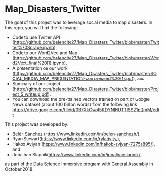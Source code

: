 # Map_Disasters_Twitter

The goal of this project was to leverage social media to map disasters. In this repo, you will find the following:
- Code to use Twitter API (https://github.com/belencito27/Map_Disasters_Twitter/blob/master/Twitter%20Scrape.ipynb),
- Code to our Word2Vec and Map (https://github.com/belencito27/Map_Disasters_Twitter/blob/master/Word2Vect_final%20(1).ipynb),
- A presentation on our work (https://github.com/belencito27/Map_Disasters_Twitter/blob/master/SOCIAL_MEDIA_MAP_PRESENTATION-compressed%20(1).pdf), and
- Summary of our project (https://github.com/belencito27/Map_Disasters_Twitter/blob/master/Project_5_writeup.pdf).
- You can download the pre-trained vectors trained on part of Google News dataset (about 100 billion words) from the following link https://drive.google.com/file/d/0B7XkCwpI5KDYNlNUTTlSS21pQmM/edit

This project was developed by:
- Belén Sánchez (https://www.linkedin.com/in/belen-sanchezh/), 
- Ryan Stewart(https://www.linkedin.com/in/rylativity/), 
- Hakob Avjyan (https://www.linkedin.com/in/hakob-avjyan-7275a895/), and
- Jonathan Slapnik(https://www.linkedin.com/in/jonathanslapnik/),

as part of the Data Science Immersive program with [General Assembly](https://generalassemb.ly) in October 2018.
